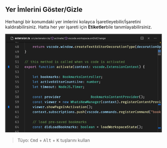## Yer İmlerini Göster/Gizle

Herhangi bir konumdaki yer imlerini kolayca İşaretleyebilir/İşaretini kaldırabilirsiniz. Hatta her yer işareti için **Etiketler**bile tanımlayabilirsiniz.

![Göster/Gizle](../images/printscreen-toggle.png)

> Tüyo: <kbd>Cmd</kbd> + <kbd>Alt</kbd> + <kbd>K</kbd> tuşlarını kullan